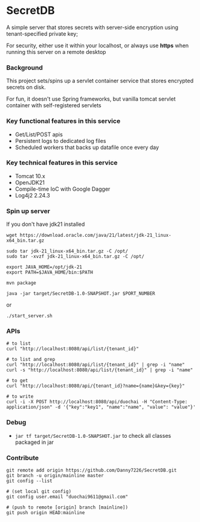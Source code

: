 # SecretDB
A simple server that stores secrets with server-side encryption using tenant-specified private key;

For security, either use it within your localhost, or always use **https** when running this server on a remote desktop

### Background
This project sets/spins up a servlet container service that stores encrypted secrets on disk.

For fun, it doesn't use Spring frameworks, but vanilla tomcat servlet container with self-registered servlets

### Key functional features in this service
* Get/List/POST apis
* Persistent logs to dedicated log files
* Scheduled workers that backs up datafile once every day

### Key technical features in this service
* Tomcat 10.x
* OpenJDK21
* Compile-time IoC with Google Dagger
* Log4j2 2.24.3

### Spin up server
If you don't have jdk21 installed

```
wget https://download.oracle.com/java/21/latest/jdk-21_linux-x64_bin.tar.gz

sudo tar jdk-21_linux-x64_bin.tar.gz -C /opt/
sudo tar -xvzf jdk-21_linux-x64_bin.tar.gz -C /opt/

export JAVA_HOME=/opt/jdk-21
export PATH=$JAVA_HOME/bin:$PATH
```

```
mvn package

java -jar target/SecretDB-1.0-SNAPSHOT.jar $PORT_NUMBER
```

or 

```
./start_server.sh
```

### APIs
```
# to list
curl "http://localhost:8080/api/list/{tenant_id}" 

# to list and grep
curl "http://localhost:8080/api/list/{tenant_id}" | grep -i "name" 
curl -s "http://localhost:8080/api/list/{tenant_id}" | grep -i "name" 

# to get
curl "http://localhost:8080/api/{tenant_id}?name={name}&key={key}" 

# to write
curl -i -X POST http://localhost:8080/api/duochai -H "Content-Type: application/json" -d '{"key":"key1", "name":"name", "value": "value"}'
```

### Debug
* `jar tf target/SecretDB-1.0-SNAPSHOT.jar` to check all classes packaged in jar

### Contribute
```
git remote add origin https://github.com/Danny7226/SecretDB.git
git branch -u origin/mainline master
git config --list

# (set local git config)
git config user.email "duochai9611@gmail.com"

# (push to remote [origin] branch [mainline])
git push origin HEAD:mainline
```